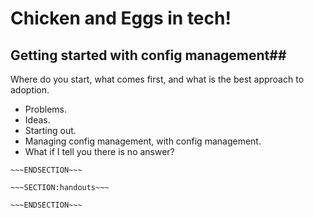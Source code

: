 <!SLIDE>
# Chicken and Eggs in tech! #
## Getting started with config management##

Where do you start, what comes first, and what is the best approach to adoption. 

* Problems.
* Ideas.
* Starting out.
* Managing config management, with config management.
* What if I tell you there is no answer?



~~~SECTION:notes~~~
~~~ENDSECTION~~~

~~~SECTION:handouts~~~

~~~ENDSECTION~~~

